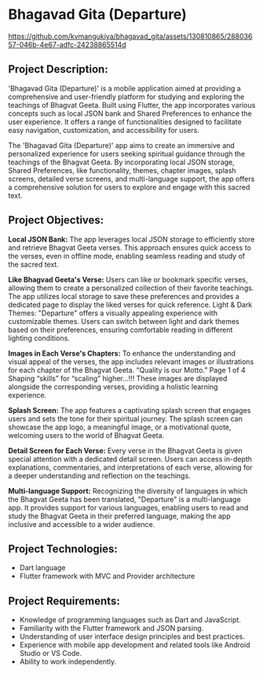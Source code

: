 # Bhagavad Gita (Departure)

https://github.com/kvmangukiya/bhagavad_gita/assets/130810865/28803657-046b-4e67-adfc-24238865514d


## Project Description:


'Bhagavad Gita (Departure)' is a mobile application aimed at providing a comprehensive and user-friendly platform for studying and exploring the teachings of Bhagvat Geeta. Built using Flutter, the app incorporates various concepts such as local JSON bank and Shared Preferences to enhance the user experience. It offers a range of functionalities designed to facilitate easy navigation, customization, and accessibility for users.
    
The 'Bhagavad Gita (Departure)' app aims to create an immersive and personalized experience for users seeking spiritual guidance through the teachings of the Bhagvat Geeta. By incorporating local JSON storage, Shared Preferences, like functionality, themes, chapter images, splash screens, detailed verse screens, and multi-language support, the app offers a comprehensive solution for users to explore and engage with this sacred text.


## Project Objectives:

**Local JSON Bank:** The app leverages local JSON storage to efficiently store and retrieve Bhagvat Geeta verses. This approach ensures quick access to the verses, even in offline mode, enabling seamless reading and study of the sacred text.

**Like Bhagvad Geeta's Verse:** Users can like or bookmark specific verses, allowing them to create a personalized collection of their favorite teachings. The app utilizes local storage to save these preferences and provides a dedicated page to display the liked verses for quick reference. Light & Dark Themes: "Departure" offers a visually appealing experience with customizable themes. Users can switch between light and dark themes based on their preferences, ensuring comfortable reading in different lighting conditions.

**Images in Each Verse's Chapters:** To enhance the understanding and visual appeal of the verses, the app includes relevant images or illustrations for each chapter of the Bhagvat Geeta. “Quality is our Motto.” Page 1 of 4 Shaping “skills” for “scaling” higher…!!! These images are displayed alongside the corresponding verses, providing a holistic learning experience.

**Splash Screen:** The app features a captivating splash screen that engages users and sets the tone for their spiritual journey. The splash screen can showcase the app logo, a meaningful image, or a motivational quote, welcoming users to the world of Bhagvat Geeta. 

**Detail Screen for Each Verse:** Every verse in the Bhagvat Geeta is given special attention with a dedicated detail screen. Users can access in-depth explanations, commentaries, and interpretations of each verse, allowing for a deeper understanding and reflection on the
teachings.

**Multi-language Support:** Recognizing the diversity of languages in which the Bhagvat Geeta has been translated, "Departure" is a multi-language app. It provides support for various languages, enabling users to read and study the Bhagvat Geeta in their preferred language, making the app inclusive and accessible to a wider audience.


## Project Technologies:

- Dart language
- Flutter framework with MVC and Provider architecture


## Project Requirements:

- Knowledge of programming languages such as Dart and JavaScript.
- Familiarity with the Flutter framework and JSON parsing.
- Understanding of user interface design principles and best practices.
- Experience with mobile app development and related tools like Android Studio or VS Code.
- Ability to work independently.

